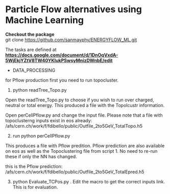 # Particle Flow alternatives using Machine Learning

**Checkout the package** <br/>
git clone https://github.com/sanmayphy/ENERGYFLOW_ML.git

The tasks are defined at __https://docs.google.com/document/d/1DnOqVxdA-5WjEkjYZtV8TW40YKIukPSwsyMnizDWnbE/edit__

* DATA_PROCESSING

for Pflow production first you need to run topocluster.

1. python readTree_Topo.py

Open the readTree_Topo.py to choose if you wish to run over charged,
neutral or total energy.  This produced a file with the Topolcustr information.

Open perCellPflow.py and change the input file.
Please note that a file with topoclusterng inputs exist in eos already: /afs/cern.ch/work/f/fdibello/public/Outfile_2to5GeV_TotalTopo.h5

2. run python perCellPflow.py

This produces a file with Pflow predition.
Pflow prediction are also available on eos as well as the Topoclustering file
from script 1. No need to re-run these if only the NN has changed.

this is the Pflow prediction: /afs/cern.ch/work/f/fdibello/public/Outfile_2to5GeV_TotalEpred.h5

3.   python Evaluate_TCPos.py .
Edit the macro to get the correct inputs link.
This is for evaluation.
